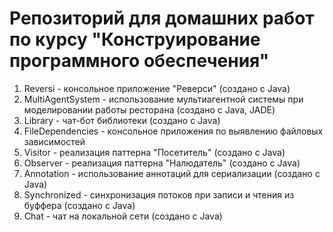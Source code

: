 # Репозиторий для домашних работ по курсу "Конструирование программного обеспечения"
1. Reversi - консольное приложение "Реверси" (создано с Java)
2. MultiAgentSystem - использование мультиагентной системы при моделировании работы ресторана (создано с Java, JADE)
3. Library - чат-бот библиотеки (создано с Java)
4. FileDependencies - консольное приложения по выявлению файловых зависимостей
5. Visitor - реализация паттерна "Посетитель" (создано с Java)
6. Observer - реализация паттерна "Налюдатель" (создано с Java)
7. Annotation - использование аннотаций для сериализации (создано с Java)
8. Synchronized - синхронизация потоков при записи и чтения из буффера (создано с Java)
9. Chat - чат на локальной сети (создано с Java)
